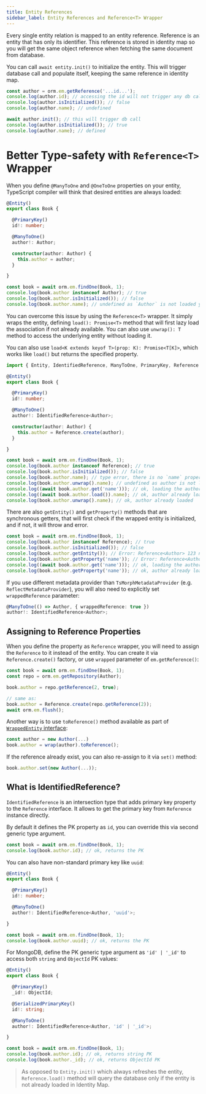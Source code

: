 ```yaml
---
title: Entity References
sidebar_label: Entity References and Reference<T> Wrapper
---
```


Every single entity relation is mapped to an entity reference. Reference is an entity that has only its identifier. This reference is stored in identity map so you will get the same object reference when fetching the same document from database.

You can call `await entity.init()` to initialize the entity. This will trigger database call and populate itself, keeping the same reference in identity map.

```typescript
const author = orm.em.getReference('...id...');
console.log(author.id); // accessing the id will not trigger any db call
console.log(author.isInitialized()); // false
console.log(author.name); // undefined

await author.init(); // this will trigger db call
console.log(author.isInitialized()); // true
console.log(author.name); // defined
```

# Better Type-safety with `Reference<T>` Wrapper

When you define `@ManyToOne` and `@OneToOne` properties on your entity, TypeScript compiler will think that desired entities are always loaded:

```typescript
@Entity()
export class Book {

  @PrimaryKey()
  id!: number;

  @ManyToOne()
  author!: Author;

  constructor(author: Author) {
    this.author = author;
  }

}

const book = await orm.em.findOne(Book, 1);
console.log(book.author instanceof Author); // true
console.log(book.author.isInitialized()); // false
console.log(book.author.name); // undefined as `Author` is not loaded yet
```

You can overcome this issue by using the `Reference<T>` wrapper. It simply wraps the entity, defining `load(): Promise<T>` method that will first lazy load the association if not already available. You can also use `unwrap(): T` method to access the underlying entity without loading it.

You can also use `load<K extends keyof T>(prop: K): Promise<T[K]>`, which works like `load()` but returns the specified property.

```typescript
import { Entity, IdentifiedReference, ManyToOne, PrimaryKey, Reference } from 'mikro-orm';

@Entity()
export class Book {

  @PrimaryKey()
  id!: number;

  @ManyToOne()
  author!: IdentifiedReference<Author>;

  constructor(author: Author) {
    this.author = Reference.create(author);
  }

}

const book = await orm.em.findOne(Book, 1);
console.log(book.author instanceof Reference); // true
console.log(book.author.isInitialized()); // false
console.log(book.author.name); // type error, there is no `name` property
console.log(book.author.unwrap().name); // undefined as author is not loaded
console.log((await book.author.get('name'))); // ok, loading the author first
console.log((await book.author.load()).name); // ok, author already loaded
console.log(book.author.unwrap().name); // ok, author already loaded
```

There are also `getEntity()` and `getProperty()` methods that are synchronous getters, that will first check if the wrapped entity is initialized, and if not, it will throw and error.

```typescript
const book = await orm.em.findOne(Book, 1);
console.log(book.author instanceof Reference); // true
console.log(book.author.isInitialized()); // false
console.log(book.author.getEntity()); // Error: Reference<Author> 123 not initialized
console.log(book.author.getProperty('name')); // Error: Reference<Author> 123 not initialized
console.log((await book.author.get('name'))); // ok, loading the author first
console.log(book.author.getProperty('name')); // ok, author already loaded
```

If you use different metadata provider than `TsMorphMetadataProvider` (e.g. `ReflectMetadataProvider`), you will also need to explicitly set `wrappedReference` parameter:

```typescript
@ManyToOne(() => Author, { wrappedReference: true })
author!: IdentifiedReference<Author>;
```

## Assigning to Reference Properties

When you define the property as `Reference` wrapper, you will need to assign the `Reference` to it instead of the entity. You can create it via `Reference.create()` factory, or use `wrapped` parameter of `em.getReference()`:

```typescript
const book = await orm.em.findOne(Book, 1);
const repo = orm.em.getRepository(Author);

book.author = repo.getReference(2, true);

// same as:
book.author = Reference.create(repo.getReference(2));
await orm.em.flush();
```

Another way is to use `toReference()` method available as part of [`WrappedEntity` interface](entity-helper.md#wrappedentity-and-wrap-helper):

```typescript
const author = new Author(...)
book.author = wrap(author).toReference();
```

If the reference already exist, you can also re-assign to it via `set()` method:

```typescript
book.author.set(new Author(...));
```

## What is IdentifiedReference?

`IdentifiedReference` is an intersection type that adds primary key property to the `Reference` interface. It allows to get the primary key from `Reference` instance directly.

By default it defines the PK property as `id`, you can override this via second generic type argument.

```typescript
const book = await orm.em.findOne(Book, 1);
console.log(book.author.id); // ok, returns the PK
```

You can also have non-standard primary key like `uuid`:

```typescript
@Entity()
export class Book {

  @PrimaryKey()
  id!: number;

  @ManyToOne()
  author!: IdentifiedReference<Author, 'uuid'>;

}

const book = await orm.em.findOne(Book, 1);
console.log(book.author.uuid); // ok, returns the PK
```

For MongoDB, define the PK generic type argument as `'id' | '_id'` to access both `string` and `ObjectId` PK values:

```typescript
@Entity()
export class Book {

  @PrimaryKey()
  _id!: ObjectId;

  @SerializedPrimaryKey()
  id!: string;

  @ManyToOne()
  author!: IdentifiedReference<Author, 'id' | '_id'>;

}

const book = await orm.em.findOne(Book, 1);
console.log(book.author.id); // ok, returns string PK
console.log(book.author._id); // ok, returns ObjectId PK
```

> As opposed to `Entity.init()` which always refreshes the entity, `Reference.load()` method will query the database only if the entity is not already loaded in Identity Map.
